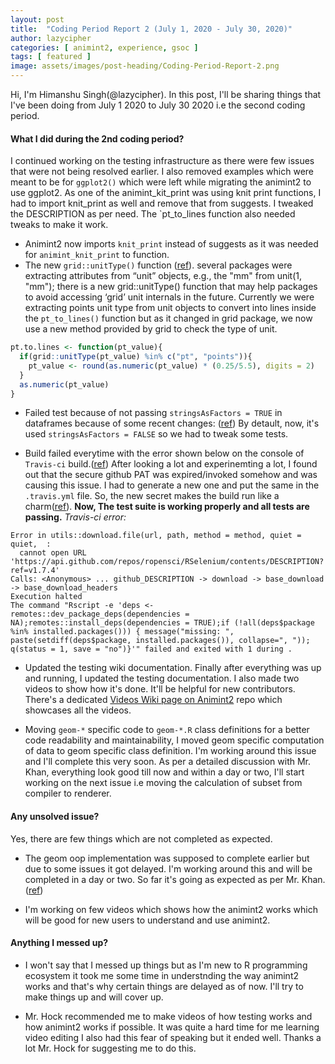 ```yaml
---
layout: post
title:  "Coding Period Report 2 (July 1, 2020 - July 30, 2020)"
author: lazycipher
categories: [ animint2, experience, gsoc ]
tags: [ featured ]
image: assets/images/post-heading/Coding-Period-Report-2.png
---
```


Hi, I'm Himanshu Singh(@lazycipher). In this post, I'll be sharing things that I've been doing from July 1 2020 to July 30 2020 i.e the second coding period.

#### What I did during the 2nd coding period?

I continued working on the testing infrastructure as there were few issues that were not being resolved earlier. I also removed examples which were meant to be for `ggplot2()` which were left while migrating the animint2 to use  ggplot2.
As one of the animint_kit_print was using knit print functions, I had to import knit_print as well and remove that from suggests. I tweaked the DESCRIPTION as per need. The `pt_to_lines function also needed tweaks to make it work.

- Animint2 now imports `knit_print` instead of suggests as it was needed for `animint_knit_print` to function.
- The new `grid::unitType()` function ([ref](https://developer.r-project.org/Blog/public/2020/04/13/changes-to-grid-units/index.html)).
    several packages were extracting attributes from “unit” objects, e.g., the "mm" from unit(1, "mm"); there is a new grid::unitType() function that may help packages to avoid accessing ‘grid’ unit internals in the future.
Currently we were extracting points unit type from unit objects to convert into lines inside the `pt_to_lines()` function but as it changed in grid package, we now use a new method provided by grid to check the type of unit.

```R
pt.to.lines <- function(pt_value){
  if(grid::unitType(pt_value) %in% c("pt", "points")){
    pt_value <- round(as.numeric(pt_value) * (0.25/5.5), digits = 2)
  }
  as.numeric(pt_value)
}
```

- Failed test because of not passing `stringsAsFactors = TRUE` in dataframes because of some recent changes: ([ref](https://developer.r-project.org/Blog/public/2020/02/16/stringsasfactors/index.html))
By detault, now, it's used `stringsAsFactors = FALSE` so we had to tweak some tests.

- Build failed everytime with the error shown below on the console of `Travis-ci` build.([ref](https://travis-ci.org/github/tdhock/animint2/builds/708614712))
After looking a lot and experinemting a lot, I found out that the secure github PAT was expired/invoked somehow and was causing this issue. I had to generate a new one and put the same in the `.travis.yml` file. So, the new secret makes the build run like a charm([ref](https://travis-ci.org/github/tdhock/animint2/builds/708651308)).
**Now, The test suite is working properly and all tests are passing.**
*Travis-ci error:*
```
Error in utils::download.file(url, path, method = method, quiet = quiet,  : 
  cannot open URL 'https://api.github.com/repos/ropensci/RSelenium/contents/DESCRIPTION?ref=v1.7.4'
Calls: <Anonymous> ... github_DESCRIPTION -> download -> base_download -> base_download_headers
Execution halted
The command "Rscript -e 'deps <- remotes::dev_package_deps(dependencies = NA);remotes::install_deps(dependencies = TRUE);if (!all(deps$package %in% installed.packages())) { message("missing: ", paste(setdiff(deps$package, installed.packages()), collapse=", ")); q(status = 1, save = "no")}'" failed and exited with 1 during .
```

- Updated the testing wiki documentation. Finally after everything was up and running, I updated the testing documentation. I also made two videos to show how it's done. It'll be helpful for new contributors. There's a dedicated [Videos Wiki page on Animint2](https://github.com/tdhock/animint2/wiki/Testing) repo which showcases all the videos.

- Moving `geom-*` specific code to `geom-*.R` class definitions for a better code readability and maintainability, I moved geom specific computation of data to geom specific class definition.
I'm working around this issue and I'll complete this very soon. As per a detailed discussion with Mr. Khan, everything look good till now and within a day or two, I'll start working on the next issue i.e moving the calculation of subset from compiler to renderer.

#### Any unsolved issue?

Yes, there are few things which are not completed as expected.

- The geom oop implementation was supposed to complete earlier but due to some issues it got delayed.
I'm working around this and will be completed in a day or two. So far it's going as expected as per Mr. Khan. ([ref](https://github.com/tdhock/animint2/pull/44))

- I'm working on few videos which shows how the animint2 works which will be good for new users to understand and use animint2.

#### Anything I messed up?

- I won't say that I messed up things but as I'm new to R programming ecosystem it took me some time in understnding the way animint2 works and that's why certain things are delayed as of now. I'll try to make things up and will cover up.

- Mr. Hock recommended me to make videos of how testing works and how animint2 works if possible. It was quite a hard time for me learning video editing I also had this fear of speaking but it ended well. Thanks a lot Mr. Hock for suggesting me to do this.
